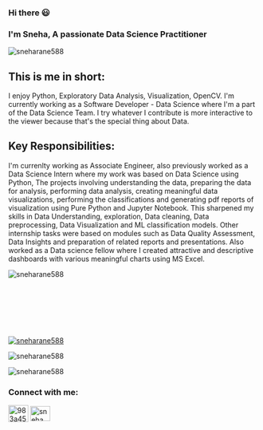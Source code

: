 ### Hi there 😃

<h3 align="left">I'm Sneha, A passionate Data Science Practitioner</h3>
<p align="left"> <img src="https://komarev.com/ghpvc/?username=sneharane588&label=Profile%20views&color=0e75b6&style=flat" alt="sneharane588" /> </p>
<!--!
My Github Profile Visitor Counter (5th June 2021 Onwards...)<br/>
[Visitor Count](https://profile-counter.glitch.me/sneharane588/count.svg)


[![https://youtu.be/5qh2rKt0xG8](http://img.youtube.com/vi/5qh2rKt0xG8/0.jpg)](http://www.youtube.com/watch?v=5qh2rKt0xG8 "Click here to hear me out!")
-->
<!--
https://rahuldkjain.github.io/gh-profile-readme-generator/
-->


<h2>This is me in short:<br/></h2>

I enjoy Python, Exploratory Data Analysis, Visualization, OpenCV. I'm currently working as a Software Developer - Data Science where I'm a part of the Data Science Team. I try whatever I contribute is more interactive to the viewer because that's the special thing about Data.<br/>

<!--
<p style="color:red;">Go through my resume to get a better picture of me >>>   
<a style="margin:auto; padding: 15px;" href="https://github.com/sneharane588/sneharane588/blob/master/SnehaRaneResume.pdf" title="Image from freeiconspng.com"><img src="https://www.freeiconspng.com/uploads/resume-icon-png-5.png" alt="Resume Vector Icon" height="50" width="50"/></a></p>
-->

<h2>Key Responsibilities:<br/></h2>

I'm currenlty working as Associate Engineer, also previously worked as a Data Science Intern where my work was based on Data Science using Python, The projects involving understanding the data, preparing the data for analysis, performing data analysis, creating meaningful data visualizations, performing the classifications and generating pdf reports of visualization using Pure Python and Jupyter Notebook. This sharpened my skills in Data Understanding, exploration, Data cleaning, Data preprocessing, Data Visualization and ML classification models. Other internship tasks were based on modules such as Data Quality Assessment, Data Insights and preparation of related reports and presentations.
Also worked as a Data science fellow where I created attractive and descriptive dashboards with various meaningful charts using MS Excel.</br>


<p><img align="left" src="https://github-readme-stats.vercel.app/api/top-langs?username=sneharane588&show_icons=true&locale=en&layout=compact" alt="sneharane588" /></p>
<br/><br/><br/><br/><br/><br/><br/>

<p align="left"> <a href="https://github.com/ryo-ma/github-profile-trophy"><img src="https://github-profile-trophy.vercel.app/?username=sneharane588" alt="sneharane588" /></a> </p>
<!--
<p align="left"> <a href="https://twitter.com/983a454ccdb9444" target="blank"><img src="https://img.shields.io/twitter/follow/983a454ccdb9444?logo=twitter&style=for-the-badge" alt="983a454ccdb9444" /></a> </p>-->

<p><img align="center" src="https://github-readme-stats.vercel.app/api?username=sneharane588&show_icons=true&locale=en" alt="sneharane588" /></p>

<p><img align="center" src="https://github-readme-streak-stats.herokuapp.com/?user=sneharane588&stroke=DD2727" alt="sneharane588" /></p>
<!--
[![GitHub Streak](https://github-readme-streak-stats.herokuapp.com?user=sneharane588&theme=soft-green&stroke=DD2727)](https://git.io/streak-stats)
-->

<!--
[![willianrod's wakatime stats](https://github-readme-stats.vercel.app/api/wakatime?username=sneharane588&)](https://github.com/anuraghazra/github-readme-stats)
-->

<h3 align="left">Connect with me:</h3>
<p align="left">
<a href="https://www.linkedin.com/in/sneha-rane-822959182/" target="blank"><img align="center" src="https://www.freeiconspng.com/thumbs/linkedin-logo-png/linkedin-linkedin-icon-flat-icon-linkedin-png-social-icon-png-11.png" alt="983a454ccdb9444" height="34" width="40" /></a>  
<a href="https://www.youtube.com/channel/UC-_lLacP1Tic8gE4KENs6SQ" target="blank"><img align="center" src="http://assets.stickpng.com/images/580b57fcd9996e24bc43c545.png" alt="sneha rane" height="30" width="40" /></a>
</p>


<!--
**sneharane588/sneharane588** is a ✨ _special_ ✨ repository because its `README.md` (this file) appears on your GitHub profile.

Here are some ideas to get you started:

- 🔭 I’m currently working on ...
- 🌱 I’m currently learning ...
- 👯 I’m looking to collaborate on ...
- 🤔 I’m looking for help with ...
- 💬 Ask me about ...
- 📫 How to reach me: ...
- 😄 Pronouns: ...
- ⚡ Fun fact: ...
-->

<!--[![](https://i9.ytimg.com/vi_webp/5qh2rKt0xG8/mqdefault.webp?time=1612357500000&sqp=CPy-6oAG&rs=AOn4CLBVVPjZ_8Tw9gdj4B8u8LjBXnl4AQ)](https://youtu.be/5qh2rKt0xG8)-->



<!--<div style="height: 0; padding-bottom: calc(63.55% + 35px); position:relative; width: 100%;"><iframe allow="autoplay; gyroscope;" allowfullscreen height="100%" referrerpolicy="strict-origin" src="https://www.kapwing.com/e/5fd354d1f480b700bcd2c147" style="border:0; height:100%; left:0; overflow:hidden; position:absolute; top:0; width:100%" width="100%"></iframe></div>-->
